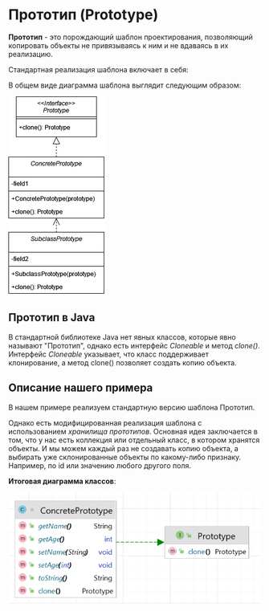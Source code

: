 # Прототип (Prototype)

**Прототип** - это порождающий шаблон проектирования, позволяющий копировать объекты не привязываясь к ним и не вдаваясь
в их реализацию.

Стандартная реализация шаблона включает в себя:

В общем виде диаграмма шаблона выглядит следующим образом:

![](images/Prototype.png)

## Прототип в Java

В стандартной библиотеке Java нет явных классов, которые явно называют "Прототип", однако есть интерфейс _Cloneable_ и
метод _clone()_.
Интерфейс _Cloneable_ указывает, что класс поддерживает клонирование, а метод clone() позволяет создать копию объекта.

## Описание нашего примера

В нашем примере реализуем стандартную версию шаблона Прототип.

Однако есть модифицированная реализация шаблона с использованием _хранилища прототипов_. Основная идея заключается в
том, что у нас есть коллекция или отдельный класс, в котором хранятся объекты. И мы можем каждый раз не создавать копию
объекта, а выбирать уже склонированные объекты по какому-либо признаку. Например, по id или значению любого другого
поля.

**Итоговая диаграмма классов**:

![](images/classes.png)
